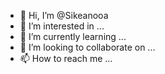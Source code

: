 - 👋 Hi, I’m @Sikeanooa
- 👀 I’m interested in ...
- 🌱 I’m currently learning ...
- 💞️ I’m looking to collaborate on ...
- 📫 How to reach me ...

<!---
Sikeanooa/Sikeanooa is a ✨ special ✨ repository because its `README.md` (this file) appears on your GitHub profile.
You can click the Preview link to take a look at your changes.
--->
